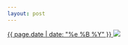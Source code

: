 ```yaml
---
layout: post
---
```


<p>
  <a href="/443">
    <time>{{ page.date | date: "%e %B %Y" }}</time>
    <img src="{{ site.assets_url }}/443.jpg">
  </a>
  
</p>

